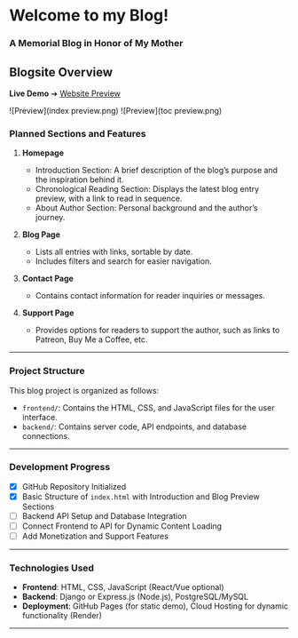 
# Welcome to my Blog!
### A Memorial Blog in Honor of My Mother


## Blogsite Overview
**Live Demo** ➔ [Website Preview](https://thapapb.github.io/Blog/Frontend/index.html)

![Preview](index preview.png)
![Preview](toc preview.png)

### Planned Sections and Features

1. **Homepage**
    - Introduction Section: A brief description of the blog’s purpose and the inspiration behind it.
    - Chronological Reading Section: Displays the latest blog entry preview, with a link to read in sequence.
    - About Author Section: Personal background and the author’s journey.

2. **Blog Page**
    - Lists all entries with links, sortable by date.
    - Includes filters and search for easier navigation.

3. **Contact Page**
    - Contains contact information for reader inquiries or messages.

4. **Support Page**
    - Provides options for readers to support the author, such as links to Patreon, Buy Me a Coffee, etc.

---

### Project Structure

This blog project is organized as follows:
- `frontend/`: Contains the HTML, CSS, and JavaScript files for the user interface.
- `backend/`: Contains server code, API endpoints, and database connections.

---

### Development Progress

- [x] GitHub Repository Initialized
- [x] Basic Structure of `index.html` with Introduction and Blog Preview Sections
- [ ] Backend API Setup and Database Integration
- [ ] Connect Frontend to API for Dynamic Content Loading
- [ ] Add Monetization and Support Features

---

### Technologies Used

- **Frontend**: HTML, CSS, JavaScript (React/Vue optional)
- **Backend**: Django or Express.js (Node.js), PostgreSQL/MySQL
- **Deployment**: GitHub Pages (for static demo), Cloud Hosting for dynamic functionality (Render)

---
